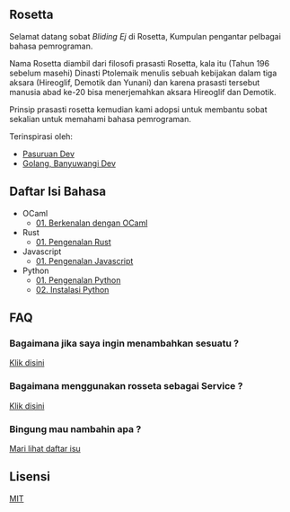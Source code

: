 ## Rosetta

Selamat datang sobat _Bliding Ej_ di Rosetta, Kumpulan pengantar pelbagai bahasa pemrograman.

Nama Rosetta diambil dari filosofi prasasti Rosetta, kala itu (Tahun 196 sebelum masehi)
Dinasti Ptolemaik menulis sebuah kebijakan dalam tiga aksara (Hireoglif, Demotik dan Yunani)
dan karena prasasti tersebut manusia abad ke-20 bisa menerjemahkan aksara Hireoglif dan Demotik.

Prinsip prasasti rosetta kemudian kami adopsi untuk membantu sobat sekalian untuk memahami
bahasa pemrograman.

Terinspirasi oleh:

- [Pasuruan Dev](https://github.com/pasuruandev/bahasa-pemrograman)
- [Golang, Banyuwangi Dev](https://github.com/pasuruandev/bahasa-pemrograman)

## Daftar Isi Bahasa

- OCaml
  - [01. Berkenalan dengan OCaml](ocaml/[01]-berkenalan-dengan-ocaml.md)
- Rust
  - [01. Pengenalan Rust](rust/[01]-pengenalan-rust.md)
- Javascript
  - [01. Pengenalan Javascript](javascript/[01]-pengenalan-javascript.md)
- Python
  - [01. Pengenalan Python](python/[01]-pengenalan-python.md)
  - [02. Instalasi Python](python/[02]-instalasi-python.md)

## FAQ

### Bagaimana jika saya ingin menambahkan sesuatu ?

[Klik disini](./CONTRIBUTING.md)

### Bagaimana menggunakan rosseta sebagai Service ?

[Klik disini](./SERVICE.md)

### Bingung mau nambahin apa ?

[Mari lihat daftar isu](https://github.com/teknologi-umum/rosetta/issues)

## Lisensi

[MIT](./LICENSE)
